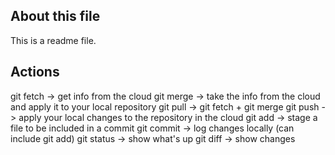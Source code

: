## About this file

This is a readme file.


## Actions

git fetch -> get info from the cloud
git merge -> take the info from the cloud and apply it to your local repository
git pull -> git fetch + git merge
git push -> apply your local changes to the repository in the cloud
git add -> stage a file to be included in a commit
git commit -> log changes locally (can include git add)
git status -> show what's up
git diff -> show changes
